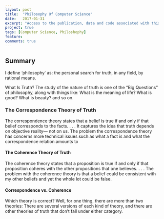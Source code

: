 ```yaml
---
layout: post
title:  "Philosophy Of Computer Science"
date:   2017-01-31
excerpt: "Access to the publication, data and code associated with this research is provided."
project: true
tags: [Computer Science, Philoshophy]
feature:
comments: true
---
```



## Summary

I define ‘philosophy’ as:
the personal search for truth, in any field, by rational means.

What Is Truth?
The study of the nature of truth is one of the “Big Questions” of philosophy, along with
things like: What is the meaning of life? What is good? What is beauty? and so on.


### The Correspondence Theory of Truth

The correspondence theory states that a belief is true if and only if that belief corresponds to the facts. . . . It captures the idea that truth depends on objective reality—
not on us. The problem the correspondence theory has concerns more technical
issues such as what a fact is and what the correspondence relation amounts to

#### The Coherence Theory of Truth
The coherence theory states that a proposition is true if and only if that proposition
coheres with the other propositions that one believes. . . . The problem with the
coherence theory is that a belief could be consistent with my other beliefs and yet
the whole lot could be false.

#### Correspondence vs. Coherence
Which theory is correct? Well, for one thing, there are more than two theories: There
are several versions of each kind of theory, and there are other theories of truth that
don’t fall under either category.

